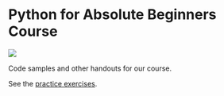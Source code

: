 # Python for Absolute Beginners Course

![](readme_resources/absolute-beginners.jpg)

Code samples and other handouts for our course.

See the [practice exercises](/practices).


